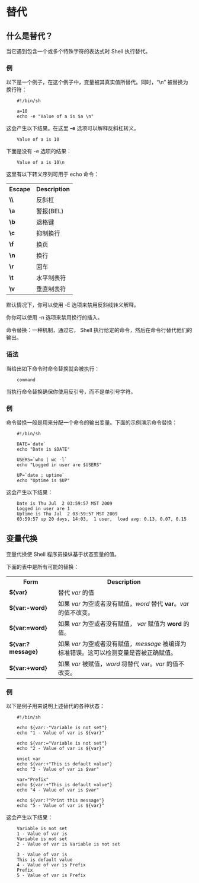 # 替代

## 什么是替代？

当它遇到包含一个或多个特殊字符的表达式时 Shell 执行替代。

### 例

以下是一个例子，在这个例子中，变量被其真实值所替代。同时，“\n” 被替换为换行符：

```
    #!/bin/sh
    
    a=10
    echo -e "Value of a is $a \n"
```

这会产生以下结果。在这里 **-e** 选项可以解释反斜杠转义。

```
    Value of a is 10
```

下面是没有 -e 选项的结果：

```
    Value of a is 10\n
```

这里有以下转义序列可用于 echo 命令：

<table>
	<tr><th>Escape</th><th>Description</th></tr>
	<tr><td><strong>\\</strong></td><td>反斜杠</td></tr>
	<tr><td><strong>\a</strong></td><td>警报(BEL)</td></tr>
	<tr><td><strong>\b</strong></td><td>退格键</td></tr>
	<tr><td><strong>\c</strong></td><td>抑制换行</td></tr>
	<tr><td><strong>\f</strong></td><td>换页</td></tr>
	<tr><td><strong>\n</strong></td><td>换行</td></tr>
	<tr><td><strong>\r</strong></td><td>回车</td></tr>
	<tr><td><strong>\t</strong></td><td>水平制表符</td></tr>
	<tr><td><strong>\v</strong></td><td>垂直制表符</td></tr>
</table>

默认情况下，你可以使用 -E 选项来禁用反斜线转义解释。

你你可以使用 -n 选项来禁用换行的插入。

命令替换：一种机制，通过它， Shell 执行给定的命令，然后在命令行替代他们的输出。

### 语法

当给出如下命令时命令替换就会被执行：

```
    command
```

当执行命令替换确保你使用反引号，而不是单引号字符。

### 例

命令替换一般是用来分配一个命令的输出变量。下面的示例演示命令替换：

```
    #!/bin/sh
    
    DATE=`date`
    echo "Date is $DATE"
    
    USERS=`who | wc -l`
    echo "Logged in user are $USERS"
    
    UP=`date ; uptime`
    echo "Uptime is $UP"
```

这会产生以下结果：

```
    Date is Thu Jul  2 03:59:57 MST 2009
    Logged in user are 1
    Uptime is Thu Jul  2 03:59:57 MST 2009
    03:59:57 up 20 days, 14:03,  1 user,  load avg: 0.13, 0.07, 0.15
```

## 变量代换

变量代换使 Shell 程序员操纵基于状态变量的值。

下面的表中是所有可能的替换：

<table>
	<tr><th>Form</th><th>Description</th></tr>
	<tr><td><strong>${var}</strong></td><td>替代 <i>var</i> 的值</td></tr>
	<tr><td><strong>${var:-word}</strong></td><td>如果 <i>var</i> 为空或者没有赋值，<i>word</i> 替代 <b>var</b>。<i>var</i> 的值不改变。</td></tr>
	<tr><td><strong>${var:=word}</strong></td><td>如果 <i>var</i> 为空或者没有赋值， <i>var</i> 赋值为 <b>word</b> 的值。</td></tr>
	<tr><td><strong>${var:?message}</strong></td><td>如果 <i>var</i> 为空或者没有赋值，<i>message</i> 被编译为标准错误。这可以检测变量是否被正确赋值。</td></tr>
	<tr><td><strong>${var:+word}</strong></td><td>如果 <i>var</i> 被赋值，<i>word</i> 将替代 var。<i>var</i> 的值不改变。</td></tr></td></tr>
</table>

### 例

以下是例子用来说明上述替代的各种状态：
    
```
    #!/bin/sh
    
    echo ${var:-"Variable is not set"}
    echo "1 - Value of var is ${var}"
    
    echo ${var:="Variable is not set"}
    echo "2 - Value of var is ${var}"
    
    unset var
    echo ${var:+"This is default value"}
    echo "3 - Value of var is $var"
    
    var="Prefix"
    echo ${var:+"This is default value"}
    echo "4 - Value of var is $var"
    
    echo ${var:?"Print this message"}
    echo "5 - Value of var is ${var}"
```  
 
这会产生以下结果：

```
    Variable is not set
    1 - Value of var is
    Variable is not set
    2 - Value of var is Variable is not set
    
    3 - Value of var is
    This is default value
    4 - Value of var is Prefix
    Prefix
    5 - Value of var is Prefix
```